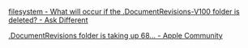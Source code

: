  [filesystem - What will occur if the .DocumentRevisions-V100 folder is deleted? - Ask Different](https://apple.stackexchange.com/questions/313102/what-will-occur-if-the-documentrevisions-v100-folder-is-deleted) 

 [.DocumentRevisions folder is taking up 68… - Apple Community](https://discussions.apple.com/thread/7272877?sortBy=rank) 
